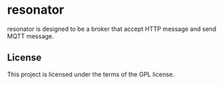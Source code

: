 # resonator

resonator is designed to be a broker that accept HTTP message and send MQTT message.

## License

This project is licensed under the terms of the GPL license.